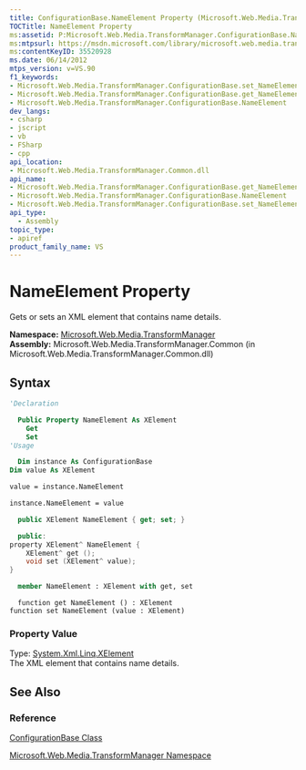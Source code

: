 ```yaml
---
title: ConfigurationBase.NameElement Property (Microsoft.Web.Media.TransformManager)
TOCTitle: NameElement Property
ms:assetid: P:Microsoft.Web.Media.TransformManager.ConfigurationBase.NameElement
ms:mtpsurl: https://msdn.microsoft.com/library/microsoft.web.media.transformmanager.configurationbase.nameelement(v=VS.90)
ms:contentKeyID: 35520928
ms.date: 06/14/2012
mtps_version: v=VS.90
f1_keywords:
- Microsoft.Web.Media.TransformManager.ConfigurationBase.set_NameElement
- Microsoft.Web.Media.TransformManager.ConfigurationBase.get_NameElement
- Microsoft.Web.Media.TransformManager.ConfigurationBase.NameElement
dev_langs:
- csharp
- jscript
- vb
- FSharp
- cpp
api_location:
- Microsoft.Web.Media.TransformManager.Common.dll
api_name:
- Microsoft.Web.Media.TransformManager.ConfigurationBase.get_NameElement
- Microsoft.Web.Media.TransformManager.ConfigurationBase.NameElement
- Microsoft.Web.Media.TransformManager.ConfigurationBase.set_NameElement
api_type:
  - Assembly
topic_type:
- apiref
product_family_name: VS
---
```


# NameElement Property

Gets or sets an XML element that contains name details.

**Namespace:**  [Microsoft.Web.Media.TransformManager](microsoft-web-media-transformmanager-namespace.md)  
**Assembly:**  Microsoft.Web.Media.TransformManager.Common (in Microsoft.Web.Media.TransformManager.Common.dll)

## Syntax

```vb
'Declaration

  Public Property NameElement As XElement
    Get
    Set
'Usage

  Dim instance As ConfigurationBase
Dim value As XElement

value = instance.NameElement

instance.NameElement = value
```

```csharp
  public XElement NameElement { get; set; }
```

```cpp
  public:
property XElement^ NameElement {
    XElement^ get ();
    void set (XElement^ value);
}
```

``` fsharp
  member NameElement : XElement with get, set
```

```jscript
  function get NameElement () : XElement
function set NameElement (value : XElement)
```

### Property Value

Type: [System.Xml.Linq.XElement](https://msdn.microsoft.com/library/bb340098)  
The XML element that contains name details.  

## See Also

### Reference

[ConfigurationBase Class](configurationbase-class-microsoft-web-media-transformmanager.md)

[Microsoft.Web.Media.TransformManager Namespace](microsoft-web-media-transformmanager-namespace.md)
